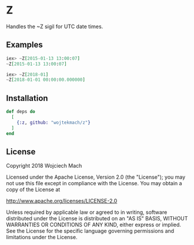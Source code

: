 # Z

Handles the ~Z sigil for UTC date times.

## Examples

```elixir
iex> ~Z[2015-01-13 13:00:07]
~Z[2015-01-13 13:00:07]

iex> ~Z[2018-01]
~Z[2018-01-01 00:00:00.000000]
```

## Installation

```elixir
def deps do
  [
    {:z, github: "wojtekmach/z"}
  ]
end
```

## License

Copyright 2018 Wojciech Mach

Licensed under the Apache License, Version 2.0 (the "License"); you may not use this file except in compliance with the License. You may obtain a copy of the License at

http://www.apache.org/licenses/LICENSE-2.0

Unless required by applicable law or agreed to in writing, software distributed under the License is distributed on an "AS IS" BASIS, WITHOUT WARRANTIES OR CONDITIONS OF ANY KIND, either express or implied. See the License for the specific language governing permissions and limitations under the License.
